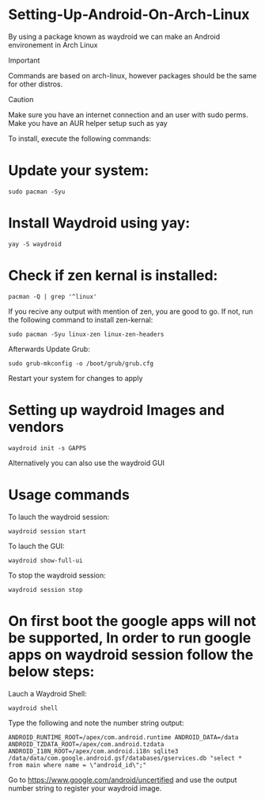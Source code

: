 # Setting-Up-Android-On-Arch-Linux
By using a package known as waydroid we can make an Android environement in Arch Linux

> [!IMPORTANT]
> Commands are based on arch-linux, however packages should be the same for other distros.

> [!CAUTION]
> Make sure you have an internet connection and an user with sudo perms.
> Make you have an AUR helper setup such as yay

To install, execute the following commands:

# Update your system:
```shell
sudo pacman -Syu
```

# Install Waydroid using yay:
```shell
yay -S waydroid
```

# Check if zen kernal is installed:
```shell
pacman -Q | grep '^linux'
```
If you recive any output with mention of zen, you are good to go.
If not, run the following command to install zen-kernal:
```shell
sudo pacman -Syu linux-zen linux-zen-headers
```
Afterwards Update Grub:
```shell
sudo grub-mkconfig -o /boot/grub/grub.cfg
```
Restart your system for changes to apply

# Setting up waydroid Images and vendors
```shell
waydroid init -s GAPPS
```
Alternatively you can also use the waydroid GUI

# Usage commands
To lauch the waydroid session:
```shell
waydroid session start 
```

To lauch the GUI:
```shell
waydroid show-full-ui
```

To stop the waydroid session:
```shell
waydroid session stop
```

# On first boot the google apps will not be supported, In order to run google apps on waydroid session follow the below steps:
Lauch a Waydroid Shell:
```shell
waydroid shell
```

Type the following and note the number string output:
```shell
ANDROID_RUNTIME_ROOT=/apex/com.android.runtime ANDROID_DATA=/data ANDROID_TZDATA_ROOT=/apex/com.android.tzdata ANDROID_I18N_ROOT=/apex/com.android.i18n sqlite3 /data/data/com.google.android.gsf/databases/gservices.db "select * from main where name = \"android_id\";"
```

Go to https://www.google.com/android/uncertified and use the output number string to register your waydroid image.
</div>
